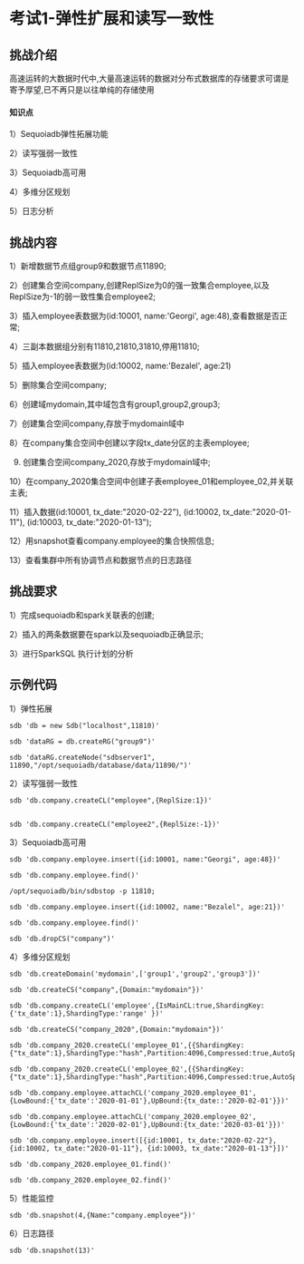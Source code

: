 

# 考试1-弹性扩展和读写一致性

## 挑战介绍

高速运转的大数据时代中,大量高速运转的数据对分布式数据库的存储要求可谓是寄予厚望,已不再只是以往单纯的存储使用

#### 知识点

1）Sequoiadb弹性拓展功能

2）读写强弱一致性

3）Sequoiadb高可用

4）多维分区规划

5）日志分析

## 挑战内容

1）新增数据节点组group9和数据节点11890;

2）创建集合空间company,创建ReplSize为0的强一致集合employee,以及ReplSize为-1的弱一致性集合employee2;

3）插入employee表数据为(id:10001, name:'Georgi', age:48),查看数据是否正常;

4）三副本数据组分别有11810,21810,31810,停用11810;

5）插入employee表数据为(id:10002, name:'Bezalel', age:21)

5）删除集合空间company;

6）创建域mydomain,其中域包含有group1,group2,group3;

7）创建集合空间company,存放于mydomain域中

8）在company集合空间中创建以字段tx_date分区的主表employee;

9) 创建集合空间company_2020,存放于mydomain域中;

10）在company_2020集合空间中创建子表employee_01和employee_02,并关联主表;

11）插入数据(id:10001, tx_date:"2020-02-22"), (id:10002, tx_date:"2020-01-11"), (id:10003, tx_date:"2020-01-13");

12）用snapshot查看company.employee的集合快照信息;

13）查看集群中所有协调节点和数据节点的日志路径

## 挑战要求

1）完成sequoiadb和spark关联表的创建;

2）插入的两条数据要在spark以及sequoiadb正确显示;

3）进行SparkSQL 执行计划的分析
 
## 示例代码

1）弹性拓展 
```
sdb 'db = new Sdb("localhost",11810)'

sdb 'dataRG = db.createRG("group9")'

sdb 'dataRG.createNode("sdbserver1", 11890,"/opt/sequoiadb/database/data/11890/")'
```
2）读写强弱一致性
```
sdb 'db.company.createCL("employee",{ReplSize:1})'


sdb 'db.company.createCL("employee2",{ReplSize:-1})'
```
3）Sequoiadb高可用
```
sdb 'db.company.employee.insert({id:10001, name:"Georgi", age:48})'

sdb 'db.company.employee.find()'

/opt/sequoiadb/bin/sdbstop -p 11810;

sdb 'db.company.employee.insert({id:10002, name:"Bezalel", age:21})'

sdb 'db.company.employee.find()'

sdb 'db.dropCS("company")'
```
4）多维分区规划
```
sdb 'db.createDomain('mydomain',['group1','group2','group3'])'

sdb 'db.createCS("company",{Domain:"mydomain"})'

sdb 'db.company.createCL('employee',{IsMainCL:true,ShardingKey:{'tx_date':1},ShardingType:'range' })'

sdb 'db.createCS("company_2020",{Domain:"mydomain"})'

sdb 'db.company_2020.createCL('employee_01',{{ShardingKey:{"tx_date":1},ShardingType:"hash",Partition:4096,Compressed:true,AutoSplit:true})'

sdb 'db.company_2020.createCL('employee_02',{{ShardingKey:{"tx_date":1},ShardingType:"hash",Partition:4096,Compressed:true,AutoSplit:true})'

sdb 'db.company.employee.attachCL('company_2020.employee_01',{LowBound:{'tx_date':'2020-01-01'},UpBound:{tx_date::'2020-02-01'}})'

sdb 'db.company.employee.attachCL('company_2020.employee_02',{LowBound:{'tx_date':'2020-02-01'},UpBound:{tx_date:'2020-03-01'}})'

sdb 'db.company.employee.insert([{id:10001, tx_date:"2020-02-22"}, {id:10002, tx_date:"2020-01-11"}, {id:10003, tx_date:"2020-01-13"}])'

sdb 'db.company_2020.employee_01.find()'

sdb 'db.company_2020.employee_02.find()'
```
5）性能监控
```
sdb 'db.snapshot(4,{Name:"company.employee"})'
```
6）日志路径
```
sdb 'db.snapshot(13)'
```

